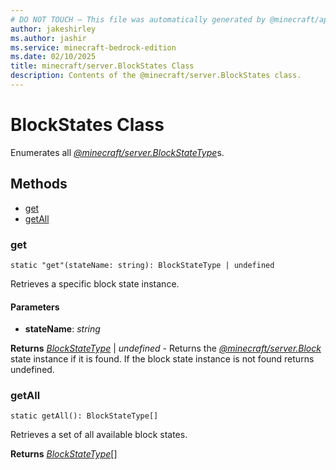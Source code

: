 ```yaml
---
# DO NOT TOUCH — This file was automatically generated by @minecraft/api-docs-generator, to report problems file an issue at https://github.com/Mojang/minecraft-scripting-libraries
author: jakeshirley
ms.author: jashir
ms.service: minecraft-bedrock-edition
ms.date: 02/10/2025
title: minecraft/server.BlockStates Class
description: Contents of the @minecraft/server.BlockStates class.
---
```

# BlockStates Class

Enumerates all [*@minecraft/server.BlockStateType*](../../../scriptapi/minecraft/server/BlockStateType.md)s.

## Methods
- [get](#get)
- [getAll](#getall)

### **get**
`
static "get"(stateName: string): BlockStateType | undefined
`

Retrieves a specific block state instance.

#### **Parameters**
- **stateName**: *string*

**Returns** [*BlockStateType*](BlockStateType.md) | *undefined* - Returns the [*@minecraft/server.Block*](../../../scriptapi/minecraft/server/Block.md) state instance if it is found. If the block state instance is not found returns undefined.

### **getAll**
`
static getAll(): BlockStateType[]
`

Retrieves a set of all available block states.

**Returns** [*BlockStateType*](BlockStateType.md)[]
